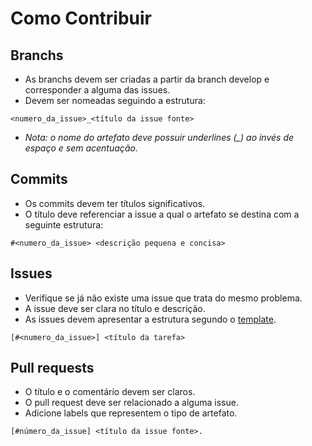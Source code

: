 # Como Contribuir

## Branchs

* As branchs devem ser criadas a partir da branch develop e corresponder a alguma das issues.
* Devem ser nomeadas seguindo a estrutura:
  
```
<numero_da_issue>_<título da issue fonte>
```

* *Nota: o nome do artefato deve possuir underlines (_) ao invés de espaço e sem acentuação.*

## Commits

* Os commits devem ter títulos significativos.
* O título deve referenciar a issue a qual o artefato se destina com a seguinte estrutura:

```
#<numero_da_issue> <descrição pequena e concisa>
```

## Issues

* Verifique se já não existe uma issue que trata do mesmo problema.
* A issue deve ser clara no título e descrição.
* As issues devem apresentar a estrutura segundo o [template](issues.md).

```
[#<numero_da_issue>] <título da tarefa>
```

## Pull requests

* O título e o comentário devem ser claros.
* O pull request deve ser relacionado a alguma issue.
* Adicione labels que representem o tipo de artefato.

```
[#número_da_issue] <título da issue fonte>.
```
